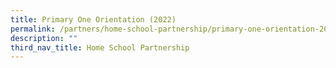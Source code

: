 ```yaml
---
title: Primary One Orientation (2022)
permalink: /partners/home-school-partnership/primary-one-orientation-2022/
description: ""
third_nav_title: Home School Partnership
---
```

